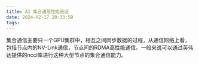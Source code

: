 ```yaml
---
title: AI 集合通信性能验证
date: 2024-02-17 20:33:59
tags:
---
```

集合通信主要只一个GPU集群中，相互之间同步数据的过程，从通信网络上看，包括节点内的NV-Link通信，节点间的RDMA高性能通信。一般来说可以通过英伟达提供的nccl库进行这种大型节点的集合通信能力。
